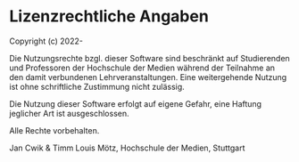 # Lizenzrechtliche Angaben

Copyright (c) 2022-

Die Nutzungsrechte bzgl. dieser Software sind beschränkt auf Studierenden und Professoren 
der Hochschule der Medien während der Teilnahme an den damit verbundenen Lehrveranstaltungen. 
Eine weitergehende Nutzung ist ohne schriftliche Zustimmung nicht zulässig.

Die Nutzung dieser Software erfolgt auf eigene Gefahr, eine Haftung jeglicher Art ist ausgeschlossen.

Alle Rechte vorbehalten.

Jan Cwik & Timm Louis Mötz,
Hochschule der Medien, Stuttgart
